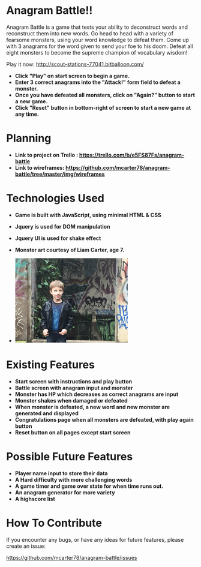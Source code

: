 # Anagram Battle!!

Anagram Battle is a game that tests your ability to deconstruct words and reconstruct them into new words.
Go head to head with a variety of fearsome monsters, using your word knowledge to defeat them.  Come up
with 3 anagrams for the word given to send your foe to his doom.  Defeat all eight monsters
to become the supreme champion of vocabulary wisdom!

Play it now: http://scout-stations-77041.bitballoon.com/

* **Click "Play" on start screen to begin a game.**
* **Enter 3 correct anagrams into the "Attack!" form field to defeat a monster.**
* **Once you have defeated all monsters, click on "Again?" button to start a new game.**
* **Click "Reset" button in bottom-right of screen to start a new game at any time.**



# Planning

* **Link to project on Trello : https://trello.com/b/e5FS87Fs/anagram-battle**
* **Link to wireframes: https://github.com/mcarter78/anagram-battle/tree/master/img/wireframes**

# Technologies Used

* **Game is built with JavaScript, using minimal HTML & CSS**
* **Jquery is used for DOM manipulation**
* **Jquery UI is used for shake effect**

* **Monster art courtesy of Liam Carter, age 7.**
* **![Alt text](/img/artist/liam.jpg?raw=true)**

# Existing Features

* **Start screen with instructions and play button**
* **Battle screen with anagram input and monster**
* **Monster has HP which decreases as correct anagrams are input**
* **Monster shakes when damaged or defeated**
* **When monster is defeated, a new word and new monster are generated and displayed**
* **Congratulations page when all monsters are defeated, with play again button**
* **Reset button on all pages except start screen**

# Possible Future Features

* **Player name input to store their data**
* **A Hard difficulty with more challenging words**
* **A game timer and game over state for when time runs out.**
* **An anagram generator for more variety**
* **A highscore list**

# How To Contribute

If you encounter any bugs, or have any ideas for future features, please create an issue:

https://github.com/mcarter78/anagram-battle/issues
